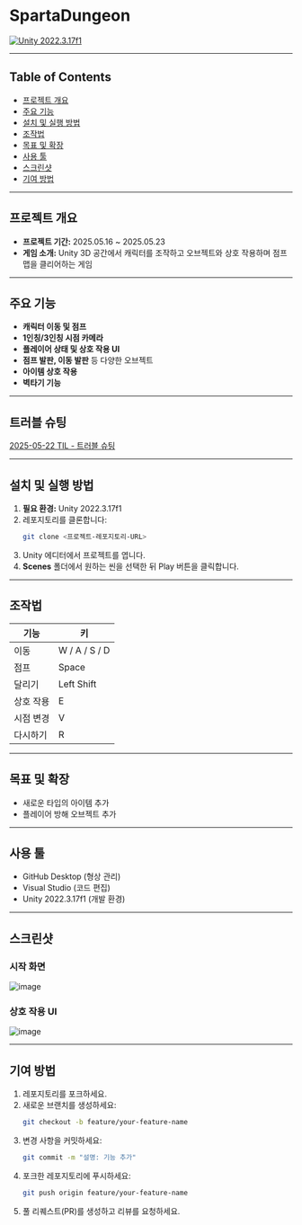# SpartaDungeon

[![Unity 2022.3.17f1](https://img.shields.io/badge/Unity-2022.3.17f1-00ced1.svg)](https://unity.com) 

---

## Table of Contents
- [프로젝트 개요](#프로젝트-개요)
- [주요 기능](#주요-기능)
- [설치 및 실행 방법](#설치-및-실행-방법)
- [조작법](#조작법)
- [목표 및 확장](#목표-및-확장)
- [사용 툴](#사용-툴)
- [스크린샷](#스크린샷)
- [기여 방법](#기여-방법)

---

## 프로젝트 개요
- **프로젝트 기간:** 2025.05.16 ~ 2025.05.23  
- **게임 소개:** Unity 3D 공간에서 캐릭터를 조작하고 오브젝트와 상호 작용하며 점프맵을 클리어하는 게임

---

## 주요 기능
- **캐릭터 이동 및 점프**  
- **1인칭/3인칭 시점 카메라**  
- **플레이어 상태 및 상호 작용 UI**  
- **점프 발판, 이동 발판** 등 다양한 오브젝트  
- **아이템 상호 작용**  
- **벽타기 기능**

---

## 트러블 슈팅
[2025-05-22 TIL - 트러블 슈팅](https://velog.io/@hyeon11ok/2025-5-22-TIL-nofsd2qx)

---

## 설치 및 실행 방법
1. **필요 환경:** Unity 2022.3.17f1  
2. 레포지토리를 클론합니다:  
   ```bash
   git clone <프로젝트-레포지토리-URL>
   ```  
3. Unity 에디터에서 프로젝트를 엽니다.  
4. **Scenes** 폴더에서 원하는 씬을 선택한 뒤 Play 버튼을 클릭합니다.

---

## 조작법

| 기능       | 키           |
|------------|--------------|
| 이동       | W / A / S / D |
| 점프       | Space        |
| 달리기     | Left Shift   |
| 상호 작용  | E            |
| 시점 변경  | V            |
| 다시하기   | R            |

---

## 목표 및 확장
- 새로운 타입의 아이템 추가  
- 플레이어 방해 오브젝트 추가

---

## 사용 툴
- GitHub Desktop (형상 관리)  
- Visual Studio (코드 편집)  
- Unity 2022.3.17f1 (개발 환경)

---

## 스크린샷

### 시작 화면
![image](https://github.com/user-attachments/assets/df0ef4c2-c029-4132-9e01-c2d9bcbc1a1c)

### 상호 작용 UI
![image](https://github.com/user-attachments/assets/205bacb4-455b-4db3-ab3f-09e74c38e924)

---

## 기여 방법
1. 레포지토리를 포크하세요.  
2. 새로운 브랜치를 생성하세요:  
   ```bash
   git checkout -b feature/your-feature-name
   ```  
3. 변경 사항을 커밋하세요:  
   ```bash
   git commit -m "설명: 기능 추가"
   ```  
4. 포크한 레포지토리에 푸시하세요:  
   ```bash
   git push origin feature/your-feature-name
   ```  
5. 풀 리퀘스트(PR)를 생성하고 리뷰를 요청하세요.
